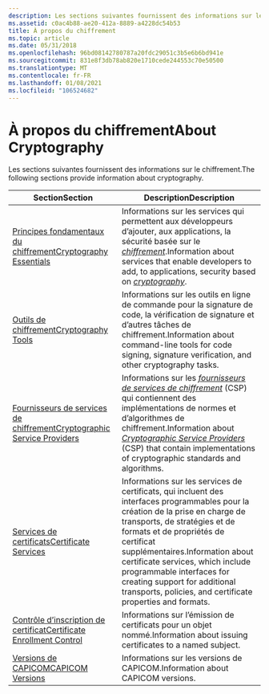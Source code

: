 ```yaml
---
description: Les sections suivantes fournissent des informations sur le chiffrement.
ms.assetid: c0ac4b88-ae20-412a-8889-a4228dc54b53
title: À propos du chiffrement
ms.topic: article
ms.date: 05/31/2018
ms.openlocfilehash: 96bd08142780787a20fdc29051c3b5e6b6bd941e
ms.sourcegitcommit: 831e8f3db78ab820e1710cede244553c70e50500
ms.translationtype: MT
ms.contentlocale: fr-FR
ms.lasthandoff: 01/08/2021
ms.locfileid: "106524682"
---
```

# <a name="about-cryptography"></a><span data-ttu-id="d63ad-103">À propos du chiffrement</span><span class="sxs-lookup"><span data-stu-id="d63ad-103">About Cryptography</span></span>

<span data-ttu-id="d63ad-104">Les sections suivantes fournissent des informations sur le chiffrement.</span><span class="sxs-lookup"><span data-stu-id="d63ad-104">The following sections provide information about cryptography.</span></span>



| <span data-ttu-id="d63ad-105">Section</span><span class="sxs-lookup"><span data-stu-id="d63ad-105">Section</span></span>                                                                | <span data-ttu-id="d63ad-106">Description</span><span class="sxs-lookup"><span data-stu-id="d63ad-106">Description</span></span>                                                                                                                                                                                                                                   |
|------------------------------------------------------------------------|-----------------------------------------------------------------------------------------------------------------------------------------------------------------------------------------------------------------------------------------------|
| [<span data-ttu-id="d63ad-107">Principes fondamentaux du chiffrement</span><span class="sxs-lookup"><span data-stu-id="d63ad-107">Cryptography Essentials</span></span>](cryptography-essentials.md)                 | <span data-ttu-id="d63ad-108">Informations sur les services qui permettent aux développeurs d’ajouter, aux applications, la sécurité basée sur le [*chiffrement*](../secgloss/c-gly.md).</span><span class="sxs-lookup"><span data-stu-id="d63ad-108">Information about services that enable developers to add, to applications, security based on [*cryptography*](../secgloss/c-gly.md).</span></span>                                                          |
| [<span data-ttu-id="d63ad-109">Outils de chiffrement</span><span class="sxs-lookup"><span data-stu-id="d63ad-109">Cryptography Tools</span></span>](cryptography-tools.md)                           | <span data-ttu-id="d63ad-110">Informations sur les outils en ligne de commande pour la signature de code, la vérification de signature et d’autres tâches de chiffrement.</span><span class="sxs-lookup"><span data-stu-id="d63ad-110">Information about command-line tools for code signing, signature verification, and other cryptography tasks.</span></span>                                                                                                                                  |
| [<span data-ttu-id="d63ad-111">Fournisseurs de services de chiffrement</span><span class="sxs-lookup"><span data-stu-id="d63ad-111">Cryptographic Service Providers</span></span>](cryptographic-service-providers.md) | <span data-ttu-id="d63ad-112">Informations sur les [*fournisseurs de services de chiffrement*](../secgloss/c-gly.md) (CSP) qui contiennent des implémentations de normes et d’algorithmes de chiffrement.</span><span class="sxs-lookup"><span data-stu-id="d63ad-112">Information about [*Cryptographic Service Providers*](../secgloss/c-gly.md) (CSP) that contain implementations of cryptographic standards and algorithms.</span></span> |
| [<span data-ttu-id="d63ad-113">Services de certificats</span><span class="sxs-lookup"><span data-stu-id="d63ad-113">Certificate Services</span></span>](certificate-services.md)                       | <span data-ttu-id="d63ad-114">Informations sur les services de certificats, qui incluent des interfaces programmables pour la création de la prise en charge de transports, de stratégies et de formats et de propriétés de certificat supplémentaires.</span><span class="sxs-lookup"><span data-stu-id="d63ad-114">Information about certificate services, which include programmable interfaces for creating support for additional transports, policies, and certificate properties and formats.</span></span>                                                               |
| [<span data-ttu-id="d63ad-115">Contrôle d’inscription de certificat</span><span class="sxs-lookup"><span data-stu-id="d63ad-115">Certificate Enrollment Control</span></span>](certificate-enrollment-control.md)   | <span data-ttu-id="d63ad-116">Informations sur l’émission de certificats pour un objet nommé.</span><span class="sxs-lookup"><span data-stu-id="d63ad-116">Information about issuing certificates to a named subject.</span></span>                                                                                                                                                                                    |
| [<span data-ttu-id="d63ad-117">Versions de CAPICOM</span><span class="sxs-lookup"><span data-stu-id="d63ad-117">CAPICOM Versions</span></span>](capicom-versions.md)                               | <span data-ttu-id="d63ad-118">Informations sur les versions de CAPICOM.</span><span class="sxs-lookup"><span data-stu-id="d63ad-118">Information about CAPICOM versions.</span></span>                                                                                                                                                                                                           |



 

 

 
